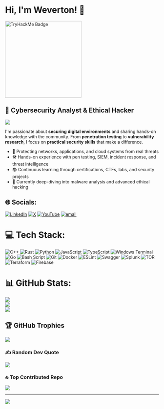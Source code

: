 # Hi, I'm Weverton! 👋

<img src="https://tryhackme-badges.s3.amazonaws.com/weverton013.png" alt="TryHackMe Badge" width="250"/>

## 🔐 Cybersecurity Analyst & Ethical Hacker

<a href="https://v0-cybersecurity-analyst-website.vercel.app/" target="_blank"><img src="https://img.shields.io/badge/Website-000000?style=for-the-badge&logo=ko-fi&logoColor=white" /></a>

I'm passionate about **securing digital environments** and sharing hands-on knowledge with the community. From **penetration testing** to **vulnerability research**, I focus on **practical security skills** that make a difference.  

- 🚀 Protecting networks, applications, and cloud systems from real threats  
- 🛠️ Hands-on experience with pen testing, SIEM, incident response, and threat intelligence  
- 📚 Continuous learning through certifications, CTFs, labs, and security projects  
- 🎯 Currently deep-diving into malware analysis and advanced ethical hacking  


## 🌐 Socials:
[![LinkedIn](https://img.shields.io/badge/LinkedIn-%230077B5.svg?logo=linkedin&logoColor=white)](https://linkedin.com/in/weverton-bezerra-da-costa-061ab11a4) [![X](https://img.shields.io/badge/X-black.svg?logo=X&logoColor=white)](https://x.com/wev_sec) [![YouTube](https://img.shields.io/badge/YouTube-%23FF0000.svg?logo=YouTube&logoColor=white)](https://youtube.com/@wev_sec) [![email](https://img.shields.io/badge/Email-D14836?logo=gmail&logoColor=white)](mailto:wevertonbezzera013@gmail.com) 

# 💻 Tech Stack:
![C++](https://img.shields.io/badge/c++-%2300599C.svg?style=plastic&logo=c%2B%2B&logoColor=white) ![Rust](https://img.shields.io/badge/rust-%23000000.svg?style=plastic&logo=rust&logoColor=white) ![Python](https://img.shields.io/badge/python-3670A0?style=plastic&logo=python&logoColor=ffdd54) ![JavaScript](https://img.shields.io/badge/javascript-%23323330.svg?style=plastic&logo=javascript&logoColor=%23F7DF1E) ![TypeScript](https://img.shields.io/badge/typescript-%23007ACC.svg?style=plastic&logo=typescript&logoColor=white) ![Windows Terminal](https://img.shields.io/badge/Windows%20Terminal-%234D4D4D.svg?style=plastic&logo=windows-terminal&logoColor=white) ![Go](https://img.shields.io/badge/go-%2300ADD8.svg?style=plastic&logo=go&logoColor=white) ![Bash Script](https://img.shields.io/badge/bash_script-%23121011.svg?style=plastic&logo=gnu-bash&logoColor=white) ![Git](https://img.shields.io/badge/git-%23F05033.svg?style=plastic&logo=git&logoColor=white) ![Docker](https://img.shields.io/badge/docker-%230db7ed.svg?style=plastic&logo=docker&logoColor=white) ![ESLint](https://img.shields.io/badge/ESLint-4B3263?style=plastic&logo=eslint&logoColor=white) ![Swagger](https://img.shields.io/badge/-Swagger-%23Clojure?style=plastic&logo=swagger&logoColor=white) ![Splunk](https://img.shields.io/badge/splunk-%23000000.svg?style=plastic&logo=splunk&logoColor=white) ![TOR](https://img.shields.io/badge/tor-%237E4798.svg?style=plastic&logo=tor-project&logoColor=white) ![Terraform](https://img.shields.io/badge/terraform-%235835CC.svg?style=plastic&logo=terraform&logoColor=white) ![Firebase](https://img.shields.io/badge/firebase-a08021?style=plastic&logo=firebase&logoColor=ffcd34)
# 📊 GitHub Stats:
![](https://github-readme-stats.vercel.app/api?username=wevertonbezzera013&theme=shadow_red&hide_border=false&include_all_commits=true&count_private=true)<br/>
![](https://nirzak-streak-stats.vercel.app/?user=wevertonbezzera013&theme=shadow_red&hide_border=false)<br/>
![](https://github-readme-stats.vercel.app/api/top-langs/?username=wevertonbezzera013&theme=shadow_red&hide_border=false&include_all_commits=true&count_private=true&layout=compact)

## 🏆 GitHub Trophies
![](https://github-profile-trophy.vercel.app/?username=wevertonbezzera013&theme=shadow_red&no-frame=false&no-bg=false&margin-w=4)

### ✍️ Random Dev Quote
![](https://quotes-github-readme.vercel.app/api?type=vetical&theme=dark)

### 🔝 Top Contributed Repo
![](https://github-contributor-stats.vercel.app/api?username=wevertonbezzera013&limit=5&theme=shadow_red&combine_all_yearly_contributions=true)

---
[![](https://visitcount.itsvg.in/api?id=wevertonbezzera013&icon=2&color=4)](https://visitcount.itsvg.in)
